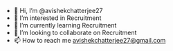 - 👋 Hi, I’m @avishekchatterjee27
- 👀 I’m interested in Recruitment
- 🌱 I’m currently learning Recruitment
- 💞️ I’m looking to collaborate on Recruitment
- 📫 How to reach me avishekchatterjee27@gmail.com

<!---
avishekchatterjee27/avishekchatterjee27 is a ✨ special ✨ repository because its `README.md` (this file) appears on your GitHub profile.
You can click the Preview link to take a look at your changes.
--->
